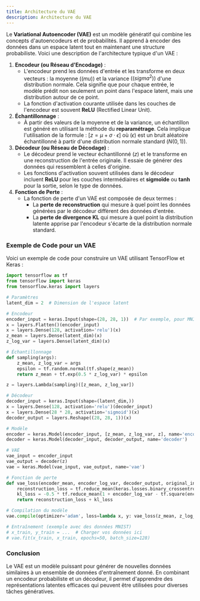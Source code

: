 ```yaml
---
title: Architecture du VAE
description: Architecture du VAE
---
```


Le **Variational Autoencoder (VAE)** est un modèle génératif qui combine les concepts d'autoencodeurs et de probabilités. Il apprend à encoder des données dans un espace latent tout en maintenant une structure probabiliste. Voici une description de l'architecture typique d'un VAE :

1. **Encodeur (ou Réseau d'Encodage)** :
   - L'encodeur prend les données d'entrée et les transforme en deux vecteurs : la moyenne $((mu))$ et la variance $((sigma^2))$ d'une distribution normale. Cela signifie que pour chaque entrée, le modèle prédit non seulement un point dans l'espace latent, mais une distribution autour de ce point.
   - La fonction d'activation courante utilisée dans les couches de l'encodeur est souvent **ReLU** (Rectified Linear Unit).
2. **Échantillonnage** :
   - À partir des valeurs de la moyenne et de la variance, un échantillon est généré en utilisant la méthode du **reparamétrage**. Cela implique l'utilisation de la formule :
     $[
    z = \mu + \sigma \cdot \epsilon
    ]$
     où $(\epsilon)$ est un bruit aléatoire échantillonné à partir d'une distribution normale standard $(N(0,1))$.
3. **Décodeur (ou Réseau de Décodage)** :
   - Le décodeur prend le vecteur échantillonné $(z)$ et le transforme en une reconstruction de l'entrée originale. Il essaie de générer des données qui ressemblent à celles d'origine.
   - Les fonctions d'activation souvent utilisées dans le décodeur incluent **ReLU** pour les couches intermédiaires et **sigmoïde** ou **tanh** pour la sortie, selon le type de données.
4. **Fonction de Perte** :
   - La fonction de perte d'un VAE est composée de deux termes :
     - La **perte de reconstruction** qui mesure à quel point les données générées par le décodeur diffèrent des données d'entrée.
     - La **perte de divergence KL** qui mesure à quel point la distribution latente apprise par l'encodeur s'écarte de la distribution normale standard.

### Exemple de Code pour un VAE

Voici un exemple de code pour construire un VAE utilisant TensorFlow et Keras :

```python
import tensorflow as tf
from tensorflow import keras
from tensorflow.keras import layers

# Paramètres
latent_dim = 2  # Dimension de l'espace latent

# Encodeur
encoder_input = keras.Input(shape=(28, 28, 1))  # Par exemple, pour MNIST
x = layers.Flatten()(encoder_input)
x = layers.Dense(128, activation='relu')(x)
z_mean = layers.Dense(latent_dim)(x)
z_log_var = layers.Dense(latent_dim)(x)

# Échantillonnage
def sampling(args):
    z_mean, z_log_var = args
    epsilon = tf.random.normal(tf.shape(z_mean))
    return z_mean + tf.exp(0.5 * z_log_var) * epsilon

z = layers.Lambda(sampling)([z_mean, z_log_var])

# Décodeur
decoder_input = keras.Input(shape=(latent_dim,))
x = layers.Dense(128, activation='relu')(decoder_input)
x = layers.Dense(28 * 28, activation='sigmoid')(x)
decoder_output = layers.Reshape((28, 28, 1))(x)

# Modèle
encoder = keras.Model(encoder_input, [z_mean, z_log_var, z], name='encoder')
decoder = keras.Model(decoder_input, decoder_output, name='decoder')

# VAE
vae_input = encoder_input
vae_output = decoder(z)
vae = keras.Model(vae_input, vae_output, name='vae')

# Fonction de perte
def vae_loss(encoder_mean, encoder_log_var, decoder_output, original_input):
    reconstruction_loss = tf.reduce_mean(keras.losses.binary_crossentropy(keras.backend.flatten(original_input), keras.backend.flatten(decoder_output)))
    kl_loss = -0.5 * tf.reduce_mean(1 + encoder_log_var - tf.square(encoder_mean) - tf.exp(encoder_log_var))
    return reconstruction_loss + kl_loss

# Compilation du modèle
vae.compile(optimizer='adam', loss=lambda x, y: vae_loss(z_mean, z_log_var, y, x))

# Entraînement (exemple avec des données MNIST)
# x_train, y_train = ...  # Charger vos données ici
# vae.fit(x_train, x_train, epochs=50, batch_size=128)

```

### Conclusion

Le VAE est un modèle puissant pour générer de nouvelles données similaires à un ensemble de données d'entraînement donné. En combinant un encodeur probabiliste et un décodeur, il permet d'apprendre des représentations latentes efficaces qui peuvent être utilisées pour diverses tâches génératives.
